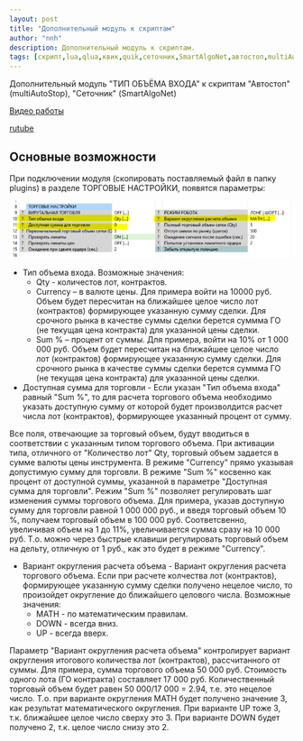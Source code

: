 ```yaml
---
layout: post
title: "Дополнительный модуль к скриптам"
author: "nnh"
description: Дополнительный модуль к скриптам.
tags: [скрипт,lua,qlua,квик,quik,сеточник,SmartAlgoNet,автостоп,multiAutoStop]
---
```


Дополнительный модуль "ТИП ОБЪЁМА ВХОДА" к скриптам "Автостоп" (multiAutoStop), "Сеточник" (SmartAlgoNet)

[Видео работы](https://www.youtube.com/watch?v=9WiXQRM6wik&t=220s)

[rutube](https://rutube.ru/video/c8a254799c2ff596488a374c7291d5af/)

##	Основные возможности

При подключении модуля (скопировать поставляемый файл в папку plugins) в разделе ТОРГОВЫЕ НАСТРОЙКИ, появятся параметры:

![](/assets/images/plugins/trade_qty_type.PNG)

 -	Тип объема входа. Возможные значения:
    -	Qty - количестов лот, контрактов.
    -	Currency – в валюте цены. Для примера войти на 10000 руб. Объем будет пересчитан на ближайшее целое число лот (контрактов) формирующее указанную сумму сделки. Для срочного рынка в качестве суммы сделки берется суммма ГО (не текущая цена контракта) для указанной цены сделки.
    -	Sum % – процент от суммы. Для примера, войти на 10% от 1 000 000 руб. Объем будет пересчитан на ближайшее целое число лот (контрактов) формирующее указанную сумму сделки. Для срочного рынка в качестве суммы сделки берется суммма ГО (не текущая цена контракта) для указанной цены сделки.
-	 Доступная сумма для торговли - Если указан "Тип объема входа" равный "Sum %", то для расчета торгового объема необходимо указать доступную сумму от которой будет произволдится расчет числа лот (контрактов), формирующее указанный процент от сумму.

Все поля, отвечающие за торговый объем, будут вводиться в соответствии с указанным типом торгового объема.
При активации типа, отличного от "Количество лот" Qty, торговый объем задается в сумме валюты цены инструмента. В режиме "Currency" прямо указывая допустимую сумму для торговли. В режиме "Sum %" косвенно как процент от доступной суммы, указанной в параметре "Доступная сумма для торговли".
Режим "Sum %" позволяет регулировать шаг изменения суммы торгового объема. Для примера, указав доступную сумму для торговли равной 1 000 000 руб., и введя торговый объем 10 %, получаем торговый объем в 100 000 руб.
Соответсвенно, увеличивая объем на 1 до 11%, увеличивается сумма сразу на 10 000 руб. Т.о. можно через быстрые клавиши регулировать торговый объем на дельту, отличную от 1 руб., как это будет в режиме "Currency".
 -	Вариант округления расчета объема - Вариант округления расчета торгового объема. Если при расчете колчества лот (контрактов), формирующее указанную сумму сделки получено нецелое число, то произойдет округление до ближайшего целового числа. Возможные значения:
    -	MATH - по математическим правилам.
    -	DOWN - всегда вниз.
    -	UP - всегда вверх.

Параметр "Вариант округления расчета объема" контролирует вариант округления итогового количества лот (контрактов), рассчитанного от суммы.  Для примера, сумма торгового объема 50 000 руб. Стоимость одного лота (ГО контракта) составляет 17 000 руб. Количественный торговый объем будет равен 50 000/17 000 = 2.94, т.е. это нецелое число. Т.о. при варианте округления MATH будет получено значение 3, как результат математического округления.
При варианте UP тоже 3, т.к. ближайшее целое число сверху это 3. При варианте DOWN будет получено 2, т.к. целое число снизу это 2.